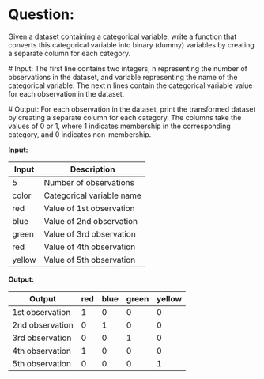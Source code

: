 # Question:

Given a dataset containing a categorical variable, write a function that converts this categorical variable into binary (dummy) variables by creating a separate column for each category.


# Input:
The first line contains two integers, n representing the number of observations in the dataset, and variable representing the name of the categorical variable. The next n lines contain the categorical variable value for each observation in the dataset.

# Output:
For each observation in the dataset, print the transformed dataset by creating a separate column for each category. The columns take the values of 0 or 1, where 1 indicates membership in the corresponding category, and 0 indicates non-membership.



**Input:**

| Input                    | Description                                 |
|--------------------------|---------------------------------------------|
| 5                        | Number of observations                       |
| color                    | Categorical variable name                    |
| red                      | Value of 1st observation                     |
| blue                     | Value of 2nd observation                     |
| green                    | Value of 3rd observation                     |
| red                      | Value of 4th observation                     |
| yellow                   | Value of 5th observation                     |

**Output:**

| Output       |  red   | blue  | green | yellow |
|--------------|--------|-------|-------|--------|
| 1st observation   |   1    |   0   |   0   |   0    |
| 2nd observation   |   0    |   1   |   0   |   0    |
| 3rd observation   |   0    |   0   |   1   |   0    |
| 4th observation   |   1    |   0   |   0   |   0    |
| 5th observation   |   0    |   0   |   0   |   1    |

